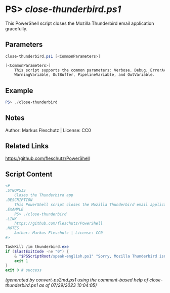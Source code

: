 PS> *close-thunderbird.ps1*
====================

This PowerShell script closes the Mozilla Thunderbird email application gracefully.

Parameters
----------
```powershell
close-thunderbird.ps1 [<CommonParameters>]

[<CommonParameters>]
    This script supports the common parameters: Verbose, Debug, ErrorAction, ErrorVariable, WarningAction, 
    WarningVariable, OutBuffer, PipelineVariable, and OutVariable.
```

Example
-------
```powershell
PS> ./close-thunderbird

```

Notes
-----
Author: Markus Fleschutz | License: CC0

Related Links
-------------
https://github.com/fleschutz/PowerShell

Script Content
--------------
```powershell
<#
.SYNOPSIS
	Closes the Thunderbird app
.DESCRIPTION
	This PowerShell script closes the Mozilla Thunderbird email application gracefully.
.EXAMPLE
	PS> ./close-thunderbird
.LINK
	https://github.com/fleschutz/PowerShell
.NOTES
	Author: Markus Fleschutz | License: CC0
#>

TaskKill /im thunderbird.exe
if ($lastExitCode -ne "0") {
	& "$PSScriptRoot/speak-english.ps1" "Sorry, Mozilla Thunderbird isn't running."
	exit 1
}
exit 0 # success
```

*(generated by convert-ps2md.ps1 using the comment-based help of close-thunderbird.ps1 as of 07/29/2023 10:04:05)*
